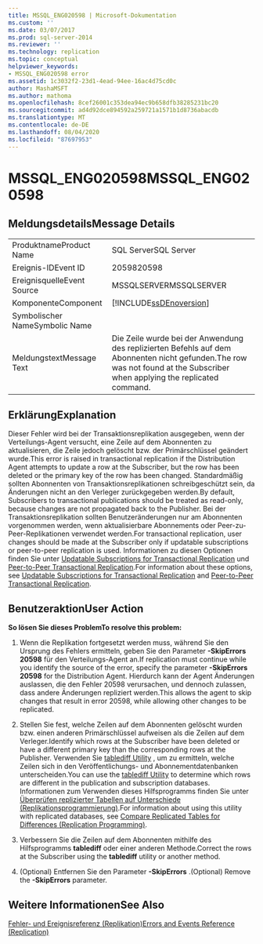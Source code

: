 ```yaml
---
title: MSSQL_ENG020598 | Microsoft-Dokumentation
ms.custom: ''
ms.date: 03/07/2017
ms.prod: sql-server-2014
ms.reviewer: ''
ms.technology: replication
ms.topic: conceptual
helpviewer_keywords:
- MSSQL_ENG020598 error
ms.assetid: 1c3032f2-23d1-4ead-94ee-16ac4d75cd0c
author: MashaMSFT
ms.author: mathoma
ms.openlocfilehash: 8cef26001c353dea94ec9b658dfb38285231bc20
ms.sourcegitcommit: ad4d92dce894592a259721a1571b1d8736abacdb
ms.translationtype: MT
ms.contentlocale: de-DE
ms.lasthandoff: 08/04/2020
ms.locfileid: "87697953"
---
```

# <a name="mssql_eng020598"></a><span data-ttu-id="31142-102">MSSQL_ENG020598</span><span class="sxs-lookup"><span data-stu-id="31142-102">MSSQL_ENG020598</span></span>
    
## <a name="message-details"></a><span data-ttu-id="31142-103">Meldungsdetails</span><span class="sxs-lookup"><span data-stu-id="31142-103">Message Details</span></span>  
  
|||  
|-|-|  
|<span data-ttu-id="31142-104">Produktname</span><span class="sxs-lookup"><span data-stu-id="31142-104">Product Name</span></span>|<span data-ttu-id="31142-105">SQL Server</span><span class="sxs-lookup"><span data-stu-id="31142-105">SQL Server</span></span>|  
|<span data-ttu-id="31142-106">Ereignis-ID</span><span class="sxs-lookup"><span data-stu-id="31142-106">Event ID</span></span>|<span data-ttu-id="31142-107">20598</span><span class="sxs-lookup"><span data-stu-id="31142-107">20598</span></span>|  
|<span data-ttu-id="31142-108">Ereignisquelle</span><span class="sxs-lookup"><span data-stu-id="31142-108">Event Source</span></span>|<span data-ttu-id="31142-109">MSSQLSERVER</span><span class="sxs-lookup"><span data-stu-id="31142-109">MSSQLSERVER</span></span>|  
|<span data-ttu-id="31142-110">Komponente</span><span class="sxs-lookup"><span data-stu-id="31142-110">Component</span></span>|[!INCLUDE[ssDEnoversion](../../includes/ssdenoversion-md.md)]|  
|<span data-ttu-id="31142-111">Symbolischer Name</span><span class="sxs-lookup"><span data-stu-id="31142-111">Symbolic Name</span></span>||  
|<span data-ttu-id="31142-112">Meldungstext</span><span class="sxs-lookup"><span data-stu-id="31142-112">Message Text</span></span>|<span data-ttu-id="31142-113">Die Zeile wurde bei der Anwendung des replizierten Befehls auf dem Abonnenten nicht gefunden.</span><span class="sxs-lookup"><span data-stu-id="31142-113">The row was not found at the Subscriber when applying the replicated command.</span></span>|  
  
## <a name="explanation"></a><span data-ttu-id="31142-114">Erklärung</span><span class="sxs-lookup"><span data-stu-id="31142-114">Explanation</span></span>  
 <span data-ttu-id="31142-115">Dieser Fehler wird bei der Transaktionsreplikation ausgegeben, wenn der Verteilungs-Agent versucht, eine Zeile auf dem Abonnenten zu aktualisieren, die Zeile jedoch gelöscht bzw. der Primärschlüssel geändert wurde.</span><span class="sxs-lookup"><span data-stu-id="31142-115">This error is raised in transactional replication if the Distribution Agent attempts to update a row at the Subscriber, but the row has been deleted or the primary key of the row has been changed.</span></span> <span data-ttu-id="31142-116">Standardmäßig sollten Abonnenten von Transaktionsreplikationen schreibgeschützt sein, da Änderungen nicht an den Verleger zurückgegeben werden.</span><span class="sxs-lookup"><span data-stu-id="31142-116">By default, Subscribers to transactional publications should be treated as read-only, because changes are not propagated back to the Publisher.</span></span> <span data-ttu-id="31142-117">Bei der Transaktionsreplikation sollten Benutzeränderungen nur am Abonnenten vorgenommen werden, wenn aktualisierbare Abonnements oder Peer-zu-Peer-Replikationen verwendet werden.</span><span class="sxs-lookup"><span data-stu-id="31142-117">For transactional replication, user changes should be made at the Subscriber only if updatable subscriptions or peer-to-peer replication is used.</span></span> <span data-ttu-id="31142-118">Informationen zu diesen Optionen finden Sie unter [Updatable Subscriptions for Transactional Replication](transactional/updatable-subscriptions-for-transactional-replication.md) und [Peer-to-Peer Transactional Replication](transactional/peer-to-peer-transactional-replication.md).</span><span class="sxs-lookup"><span data-stu-id="31142-118">For information about these options, see [Updatable Subscriptions for Transactional Replication](transactional/updatable-subscriptions-for-transactional-replication.md) and [Peer-to-Peer Transactional Replication](transactional/peer-to-peer-transactional-replication.md).</span></span>  
  
## <a name="user-action"></a><span data-ttu-id="31142-119">Benutzeraktion</span><span class="sxs-lookup"><span data-stu-id="31142-119">User Action</span></span>  
 <span data-ttu-id="31142-120">**So lösen Sie dieses Problem**</span><span class="sxs-lookup"><span data-stu-id="31142-120">**To resolve this problem:**</span></span>  
  
1.  <span data-ttu-id="31142-121">Wenn die Replikation fortgesetzt werden muss, während Sie den Ursprung des Fehlers ermitteln, geben Sie den Parameter **-SkipErrors 20598** für den Verteilungs-Agent an.</span><span class="sxs-lookup"><span data-stu-id="31142-121">If replication must continue while you identify the source of the error, specify the parameter **-SkipErrors 20598** for the Distribution Agent.</span></span> <span data-ttu-id="31142-122">Hierdurch kann der Agent Änderungen auslassen, die den Fehler 20598 verursachen, und dennoch zulassen, dass andere Änderungen repliziert werden.</span><span class="sxs-lookup"><span data-stu-id="31142-122">This allows the agent to skip changes that result in error 20598, while allowing other changes to be replicated.</span></span>  
  
2.  <span data-ttu-id="31142-123">Stellen Sie fest, welche Zeilen auf dem Abonnenten gelöscht wurden bzw. einen anderen Primärschlüssel aufweisen als die Zeilen auf dem Verleger.</span><span class="sxs-lookup"><span data-stu-id="31142-123">Identify which rows at the Subscriber have been deleted or have a different primary key than the corresponding rows at the Publisher.</span></span> <span data-ttu-id="31142-124">Verwenden Sie [tablediff Utility](../../tools/tablediff-utility.md) , um zu ermitteln, welche Zeilen sich in den Veröffentlichungs- und Abonnementdatenbanken unterscheiden.</span><span class="sxs-lookup"><span data-stu-id="31142-124">You can use the [tablediff Utility](../../tools/tablediff-utility.md) to determine which rows are different in the publication and subscription databases.</span></span> <span data-ttu-id="31142-125">Informationen zum Verwenden dieses Hilfsprogramms finden Sie unter [Überprüfen replizierter Tabellen auf Unterschiede &#40;Replikationsprogrammierung&#41;](administration/compare-replicated-tables-for-differences-replication-programming.md).</span><span class="sxs-lookup"><span data-stu-id="31142-125">For information about using this utility with replicated databases, see [Compare Replicated Tables for Differences &#40;Replication Programming&#41;](administration/compare-replicated-tables-for-differences-replication-programming.md).</span></span>  
  
3.  <span data-ttu-id="31142-126">Verbessern Sie die Zeilen auf dem Abonnenten mithilfe des Hilfsprogramms **tablediff** oder einer anderen Methode.</span><span class="sxs-lookup"><span data-stu-id="31142-126">Correct the rows at the Subscriber using the **tablediff** utility or another method.</span></span>  
  
4.  <span data-ttu-id="31142-127">(Optional) Entfernen Sie den Parameter **-SkipErrors** .</span><span class="sxs-lookup"><span data-stu-id="31142-127">(Optional) Remove the **-SkipErrors** parameter.</span></span>  
  
## <a name="see-also"></a><span data-ttu-id="31142-128">Weitere Informationen</span><span class="sxs-lookup"><span data-stu-id="31142-128">See Also</span></span>  
 [<span data-ttu-id="31142-129">Fehler- und Ereignisreferenz &#40;Replikation&#41;</span><span class="sxs-lookup"><span data-stu-id="31142-129">Errors and Events Reference &#40;Replication&#41;</span></span>](errors-and-events-reference-replication.md)  
  
  
